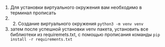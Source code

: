 1) Для установки виртуального окружения вам необходимо в терминал прописать
2) 2) Создание виртуального окружения
    ```python3 -m venv venv```
3) затем после успешной установки venv пакета, установить все библиотеки из requiremets.txt, с помощью прописания команды
  ``` pip install -r requirements.txt ```
